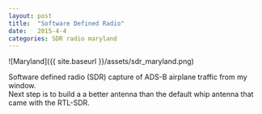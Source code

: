 ```yaml
---
layout: post
title:  "Software Defined Radio"
date:   2015-4-4
categories: SDR radio maryland
---
```



![Maryland]({{ site.baseurl }}/assets/sdr_maryland.png)

Software defined radio (SDR) capture of ADS-B airplane traffic from my window.  
Next step is to build a a better antenna than the default whip antenna that came 
with the RTL-SDR.




